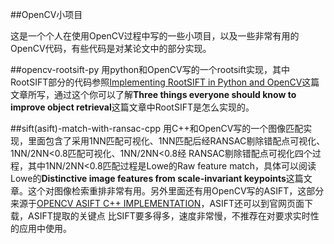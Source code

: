 ##OpenCV小项目

这是一个个人在使用OpenCV过程中写的一些小项目，以及一些非常有用的OpenCV代码，有些代码是对某论文中的部分实现。

##opencv-rootsift-py
用python和OpenCV写的一个rootsift实现，其中RootSIFT部分的代码参照[Implementing RootSIFT in Python and OpenCV](https://www.pyimagesearch.com/2015/04/13/implementing-rootsift-in-python-and-opencv/)这篇文章所写，通过这个你可以了解**Three things everyone should know to improve object retrieval**这篇文章中RootSIFT是怎么实现的。

##sift(asift)-match-with-ransac-cpp
用C++和OpenCV写的一个图像匹配实现，里面包含了采用1NN匹配可视化、1NN匹配后经RANSAC剔除错配点可视化、1NN/2NN<0.8匹配可视化、1NN/2NN<0.8经
RANSAC剔除错配点可视化四个过程，其中1NN/2NN<0.8匹配过程是Lowe的Raw feature match，具体可以阅读Lowe的**Distinctive image features from scale-invariant keypoints**这篇文章。这个对图像检索重排非常有用。另外里面还有用OpenCV写的ASIFT，这部分来源于[OPENCV ASIFT C++ IMPLEMENTATION](http://www.mattsheckells.com/opencv-asift-c-implementation/)，ASIFT还可以到官网页面下载，ASIFT提取的关键点
比SIFT要多得多，速度非常慢，不推荐在对要求实时性的应用中使用。
